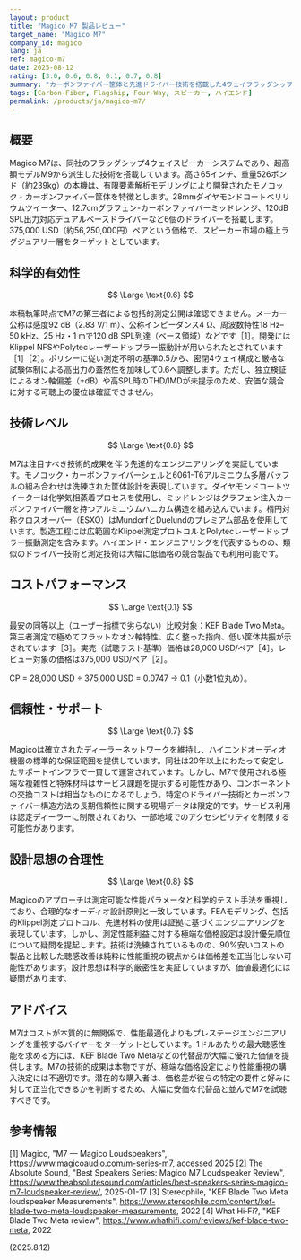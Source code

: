 ```yaml
---
layout: product
title: "Magico M7 製品レビュー"
target_name: "Magico M7"
company_id: magico
lang: ja
ref: magico-m7
date: 2025-08-12
rating: [3.0, 0.6, 0.8, 0.1, 0.7, 0.8]
summary: "カーボンファイバー筐体と先進ドライバー技術を搭載した4ウェイフラッグシップスピーカー、375,000 USD (約56,250,000円) ペアの超高級価格帯に位置"
tags: [Carbon-Fiber, Flagship, Four-Way, スピーカー, ハイエンド]
permalink: /products/ja/magico-m7/
---
```

## 概要

Magico M7は、同社のフラッグシップ4ウェイスピーカーシステムであり、超高額モデルM9から派生した技術を搭載しています。高さ65インチ、重量526ポンド（約239kg）の本機は、有限要素解析モデリングにより開発されたモノコック・カーボンファイバー筐体を特徴とします。28mmダイヤモンドコートベリリウムツイーター、12.7cmグラフェン-カーボンファイバーミッドレンジ、120dB SPL出力対応デュアルベースドライバーなど6個のドライバーを搭載します。375,000 USD（約56,250,000円）ペアという価格で、スピーカー市場の極上ラグジュアリー層をターゲットとしています。

## 科学的有効性

$$ \Large \text{0.6} $$

本稿執筆時点でM7の第三者による包括的測定公開は確認できません。メーカー公称は感度92 dB（2.83 V/1 m）、公称インピーダンス4 Ω、周波数特性18 Hz–50 kHz、25 Hz・1 mで120 dB SPL到達（ベース領域）などです［1］。開発にはKlippel NFSやPolytecレーザードップラー振動計が用いられたとされています［1］［2］。ポリシーに従い測定不明の基準0.5から、密閉4ウェイ構成と厳格な試験体制による高出力の蓋然性を加味して0.6へ調整します。ただし、独立検証によるオン軸偏差（±dB）や高SPL時のTHD/IMDが未提示のため、安価な競合に対する可聴上の優位は確証できません。

## 技術レベル

$$ \Large \text{0.8} $$

M7は注目すべき技術的成果を伴う先進的なエンジニアリングを実証しています。モノコック・カーボンファイバーシェルと6061-T6アルミニウム多層バッフルの組み合わせは洗練された筐体設計を表現しています。ダイヤモンドコートツイーターは化学気相蒸着プロセスを使用し、ミッドレンジはグラフェン注入カーボンファイバー層を持つアルミニウムハニカム構造を組み込んでいます。楕円対称クロスオーバー（ESXO）はMundorfとDuelundのプレミアム部品を使用しています。製造工程には広範囲なKlippel測定プロトコルとPolytecレーザードップラー振動測定を含みます。ハイエンド・エンジニアリングを代表するものの、類似のドライバー技術と測定技術は大幅に低価格の競合製品でも利用可能です。

## コストパフォーマンス

$$ \Large \text{0.1} $$

最安の同等以上（ユーザー指標で劣らない）比較対象：KEF Blade Two Meta。第三者測定で極めてフラットなオン軸特性、広く整った指向、低い筐体共振が示されています［3］。実売（試聴テスト基準）価格は28,000 USD/ペア［4］。レビュー対象の価格は375,000 USD/ペア［2］。

CP = 28,000 USD ÷ 375,000 USD = 0.0747 → 0.1（小数1位丸め）。

## 信頼性・サポート

$$ \Large \text{0.7} $$

Magicoは確立されたディーラーネットワークを維持し、ハイエンドオーディオ機器の標準的な保証範囲を提供しています。同社は20年以上にわたって安定したサポートインフラで一貫して運営されています。しかし、M7で使用される極端な複雑性と特殊材料はサービス課題を提示する可能性があり、コンポーネントの交換コストは相当なものになるでしょう。特定のドライバー技術とカーボンファイバー構造方法の長期信頼性に関する現場データは限定的です。サービス利用は認定ディーラーに制限されており、一部地域でのアクセシビリティを制限する可能性があります。

## 設計思想の合理性

$$ \Large \text{0.8} $$

Magicoのアプローチは測定可能な性能パラメータと科学的テスト手法を重視しており、合理的なオーディオ設計原則と一致しています。FEAモデリング、包括的Klippel測定プロトコル、先進材料の使用は証拠に基づくエンジニアリングを表現しています。しかし、測定性能利益に対する極端な価格設定は設計優先順位について疑問を提起します。技術は洗練されているものの、90%安いコストの製品と比較した聴感改善は純粋に性能重視の観点からは価格差を正当化しない可能性があります。設計思想は科学的厳密性を実証していますが、価値最適化には疑問があります。

## アドバイス

M7はコストが本質的に無関係で、性能最適化よりもプレステージエンジニアリングを重視するバイヤーをターゲットとしています。1ドルあたりの最大聴感性能を求める方には、KEF Blade Two Metaなどの代替品が大幅に優れた価値を提供します。M7の技術的成果は本物ですが、極端な価格設定により性能重視の購入決定には不適切です。潜在的な購入者は、価格差が彼らの特定の要件と好みに対して正当化できるかを判断するため、大幅に安価な代替品と並んでM7を試聴すべきです。

## 参考情報

[1] Magico, "M7 — Magico Loudspeakers", https://www.magicoaudio.com/m-series-m7, accessed 2025
[2] The Absolute Sound, "Best Speakers Series: Magico M7 Loudspeaker Review", https://www.theabsolutesound.com/articles/best-speakers-series-magico-m7-loudspeaker-review/, 2025-01-17
[3] Stereophile, "KEF Blade Two Meta loudspeaker Measurements", https://www.stereophile.com/content/kef-blade-two-meta-loudspeaker-measurements, 2022
[4] What Hi‑Fi?, "KEF Blade Two Meta review", https://www.whathifi.com/reviews/kef-blade-two-meta, 2022

(2025.8.12)